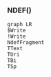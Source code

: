 




### NDEF()
``` mermaid
graph LR
$Write
!Write
NdefFragment
TText
TUri
TBi
TSp
```
```kotlin

```
<!--stackedit_data:
eyJoaXN0b3J5IjpbLTE0ODM2NjU5MDAsLTgyODU1NjMzXX0=
-->
